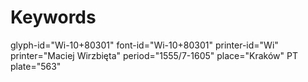 # Keywords
glyph-id="Wi-10+80301"
font-id="Wi-10+80301"
printer-id="Wi"
printer="Maciej Wirzbięta"
period="1555/7-1605"
place="Kraków"
PT plate="563"
